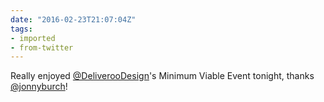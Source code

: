 ```yaml
---
date: "2016-02-23T21:07:04Z"
tags:
- imported
- from-twitter
---
```

Really enjoyed [@DeliverooDesign](https://twitter.com/DeliverooDesign)'s Minimum Viable Event tonight, thanks [@jonnyburch](https://twitter.com/jonnyburch)\!
